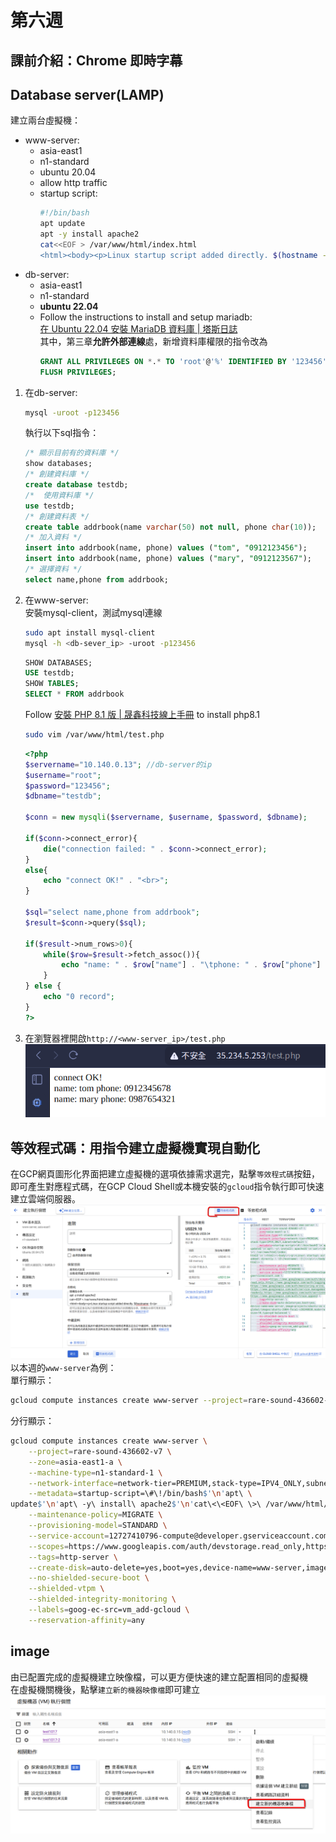 # 第六週

## 課前介紹：Chrome 即時字幕

## Database server(LAMP)
建立兩台虛擬機：<br>
- www-server:<br>
    * asia-east1
    * n1-standard
    * ubuntu 20.04
    * allow http traffic
    * startup script:<br>
        ```bash
        #!/bin/bash
        apt update
        apt -y install apache2
        cat<<EOF > /var/www/html/index.html
        <html><body><p>Linux startup script added directly. $(hostname -I)</p></body></html>
        ```
- db-server:<br>
    * asia-east1
    * n1-standard
    * **ubuntu 22.04**<br>
    * Follow the instructions to install and setup mariadb:<br>
        [在 Ubuntu 22.04 安裝 MariaDB 資料庫 | 塔斯日誌](https://blog.tarswork.com/post/mariadb-install-record)<br>
        其中，第三章**允許外部連線**處，新增資料庫權限的指令改為<br>
        ```sql
        GRANT ALL PRIVILEGES ON *.* TO 'root'@'%' IDENTIFIED BY '123456' WITH GRANT OPTION;
        FLUSH PRIVILEGES;
        ```

1. 在db-server:
    ```bash
    mysql -uroot -p123456
    ```
    執行以下sql指令：
    ```sql
    /* 顯示目前有的資料庫 */
    show databases;   
    /* 創建資料庫 */
    create database testdb;   
    /*  使用資料庫 */
    use testdb;  
    /* 創建資料表 */
    create table addrbook(name varchar(50) not null, phone char(10));
    /* 加入資料 */
    insert into addrbook(name, phone) values ("tom", "0912123456");
    insert into addrbook(name, phone) values ("mary", "0912123567");
    /* 選擇資料 */
    select name,phone from addrbook;
    ```
2. 在www-server:<br>
    安裝mysql-client，測試mysql連線
    ```bash
    sudo apt install mysql-client
    mysql -h <db-sever_ip> -uroot -p123456
    ```
    ```sql
    SHOW DATABASES;
    USE testdb;
    SHOW TABLES;
    SELECT * FROM addrbook
    ```
    Follow [安裝 PHP 8.1 版 | 晟鑫科技線上手冊](https://docs.ossii.com.tw/books/ubuntu-server-2004-apache-mariadb-php/page/php-81) to install php8.1
    ```bash
    sudo vim /var/www/html/test.php
    ```
    ```php
    <?php
    $servername="10.140.0.13"; //db-server的ip
    $username="root";    
    $password="123456";
    $dbname="testdb";

    $conn = new mysqli($servername, $username, $password, $dbname);

    if($conn->connect_error){
        die("connection failed: " . $conn->connect_error);
    }
    else{
        echo "connect OK!" . "<br>";
    }

    $sql="select name,phone from addrbook";
    $result=$conn->query($sql);

    if($result->num_rows>0){
        while($row=$result->fetch_assoc()){
            echo "name: " . $row["name"] . "\tphone: " . $row["phone"] . "<br>";
        }
    } else {
        echo "0 record";
    }
    ?>
    ```

3. 在瀏覽器裡開啟`http://<www-server_ip>/test.php`
    ![](src/linux-2024101501.png)

## 等效程式碼：用指令建立虛擬機實現自動化
在GCP網頁圖形化界面把建立虛擬機的選項依據需求選完，點擊`等效程式碼`按鈕，即可產生對應程式碼，在GCP Cloud Shell或本機安裝的`gcloud`指令執行即可快速建立雲端伺服器。<br>
![](src/linux-2024101502.png)
以本週的`www-server`為例：<br>
單行顯示：<br>
```bash
gcloud compute instances create www-server --project=rare-sound-436602-v7 --zone=asia-east1-a --machine-type=n1-standard-1 --network-interface=network-tier=PREMIUM,stack-type=IPV4_ONLY,subnet=default --metadata=startup-script=\#\!/bin/bash$'\n'apt\ update$'\n'apt\ -y\ install\ apache2$'\n'cat\<\<EOF\ \>\ /var/www/html/index.html$'\n'\<html\>\<body\>\<p\>Linux\ startup\ script\ added\ directly.\ \$\(hostname\ -I\)\</p\>\</body\>\</html\> --maintenance-policy=MIGRATE --provisioning-model=STANDARD --service-account=12727410796-compute@developer.gserviceaccount.com --scopes=https://www.googleapis.com/auth/devstorage.read_only,https://www.googleapis.com/auth/logging.write,https://www.googleapis.com/auth/monitoring.write,https://www.googleapis.com/auth/service.management.readonly,https://www.googleapis.com/auth/servicecontrol,https://www.googleapis.com/auth/trace.append --tags=http-server --create-disk=auto-delete=yes,boot=yes,device-name=www-server,image=projects/ubuntu-os-cloud/global/images/ubuntu-2004-focal-v20240830,mode=rw,size=10,type=pd-balanced --no-shielded-secure-boot --shielded-vtpm --shielded-integrity-monitoring --labels=goog-ec-src=vm_add-gcloud --reservation-affinity=any
```
分行顯示：<br>
```bash
gcloud compute instances create www-server \
    --project=rare-sound-436602-v7 \
    --zone=asia-east1-a \
    --machine-type=n1-standard-1 \
    --network-interface=network-tier=PREMIUM,stack-type=IPV4_ONLY,subnet=default \
    --metadata=startup-script=\#\!/bin/bash$'\n'apt\ \
update$'\n'apt\ -y\ install\ apache2$'\n'cat\<\<EOF\ \>\ /var/www/html/index.html$'\n'\<html\>\<body\>\<p\>Linux\ startup\ script\ added\ directly.\ \$\(hostname\ -I\)\</p\>\</body\>\</html\> \
    --maintenance-policy=MIGRATE \
    --provisioning-model=STANDARD \
    --service-account=12727410796-compute@developer.gserviceaccount.com \
    --scopes=https://www.googleapis.com/auth/devstorage.read_only,https://www.googleapis.com/auth/logging.write,https://www.googleapis.com/auth/monitoring.write,https://www.googleapis.com/auth/service.management.readonly,https://www.googleapis.com/auth/servicecontrol,https://www.googleapis.com/auth/trace.append \
    --tags=http-server \
    --create-disk=auto-delete=yes,boot=yes,device-name=www-server,image=projects/ubuntu-os-cloud/global/images/ubuntu-2004-focal-v20240830,mode=rw,size=10,type=pd-balanced \
    --no-shielded-secure-boot \
    --shielded-vtpm \
    --shielded-integrity-monitoring \
    --labels=goog-ec-src=vm_add-gcloud \
    --reservation-affinity=any
```

## image
由已配置完成的虛擬機建立映像檔，可以更方便快速的建立配置相同的虛擬機<br>
在虛擬機關機後，點擊`建立新的機器映像檔`即可建立<br>
![](src/linux-2024101503.png)
